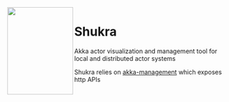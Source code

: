 <img align="left" width="150" height="200" src="https://upload.wikimedia.org/wikipedia/commons/5/5e/Shukra_graha.JPG">

# Shukra

Akka actor visualization and management tool for local and distributed actor systems

Shukra relies on [akka-management](https://doc.akka.io/docs/akka-management/current/akka-management.html) which exposes 
http APIs

